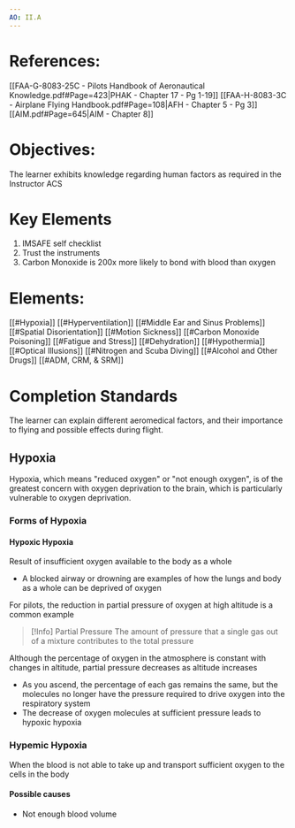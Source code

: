 ```yaml
---
AO: II.A
---
```

# References: 
[[FAA-G-8083-25C - Pilots Handbook of Aeronautical Knowledge.pdf#Page=423|PHAK - Chapter 17 - Pg 1-19]]
[[FAA-H-8083-3C - Airplane Flying Handbook.pdf#Page=108|AFH - Chapter 5 - Pg 3]]
[[AIM.pdf#Page=645|AIM - Chapter 8]]
# Objectives:
The learner exhibits knowledge regarding human factors as required in the Instructor ACS
# Key Elements
1. IMSAFE self checklist
2. Trust the instruments
3. Carbon Monoxide is 200x more likely to bond with blood than oxygen
# Elements:
[[#Hypoxia]]
[[#Hyperventilation]]
[[#Middle Ear and Sinus Problems]]
[[#Spatial Disorientation]]
[[#Motion Sickness]]
[[#Carbon Monoxide Poisoning]]
[[#Fatigue and Stress]]
[[#Dehydration]]
[[#Hypothermia]]
[[#Optical Illusions]]
[[#Nitrogen and Scuba Diving]]
[[#Alcohol and Other Drugs]]
[[#ADM, CRM, & SRM]]
# Completion Standards
The learner can explain different aeromedical factors, and their importance to flying and possible effects during flight.

## Hypoxia
Hypoxia, which means "reduced oxygen" or "not enough oxygen", is of the greatest concern with oxygen deprivation to the brain, which is particularly vulnerable to oxygen deprivation.
### Forms of Hypoxia
#### Hypoxic Hypoxia
Result of insufficient oxygen available to the body as a whole
- A blocked airway or drowning are examples of how the lungs and body as a whole can be deprived of oxygen

For pilots, the reduction in partial pressure of oxygen at high altitude is a common example

>[!Info] Partial Pressure
>The amount of pressure that a single gas out of a mixture contributes to the total pressure

Although the percentage of oxygen in the atmosphere is constant with changes in altitude, partial pressure decreases as altitude increases
- As you ascend, the percentage of each gas remains the same, but the molecules no longer have the pressure required to drive oxygen into the respiratory system
- The decrease of oxygen molecules at sufficient pressure leads to hypoxic hypoxia
### Hypemic Hypoxia
When the blood is not able to take up and transport sufficient oxygen to the cells in the body

#### Possible causes
- Not enough blood volume

